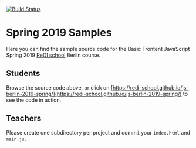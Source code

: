 [![Build Status](https://travis-ci.org/ReDI-School/js-berlin-2019-spring.svg?branch=master)](https://travis-ci.org/ReDI-School/js-berlin-2019-spring)

# Spring 2019 Samples

Here you can find the sample source code for the Basic Frontent JavaScript Spring 2019 [ReDI school](https://www.redi-school.org/) Berlin course.

## Students

Browse the source code above, or click on [https://redi-school.github.io/js-berlin-2019-spring/](https://redi-school.github.io/js-berlin-2019-spring/) to see the code in action.

## Teachers

Please create one subdirectory per project and commit your `index.html` and `main.js`.
